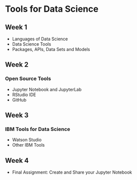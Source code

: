 # Tools for Data Science
## Week 1
* Languages of Data Science 
* Data Science Tools
* Packages, APIs, Data Sets and Models
## Week 2
### Open Source Tools
* Jupyter Notebook and JupyterLab
* RStudio IDE
* GitHub
## Week 3
### IBM Tools for Data Science
* Watson Studio
* Other IBM Tools
## Week 4
* Final Assignment: Create and Share your Jupyter Notebook

